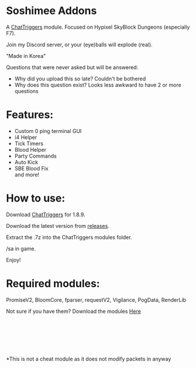 # Soshimee Addons
A [ChatTriggers](https://chattriggers.com/) module. Focused on Hypixel SkyBlock Dungeons (especially F7).

Join my Discord server, or your (eye)balls will explode (real).

"Made in Korea"

Questions that were never asked but will be answered:
- Why did you upload this so late? Couldn't be bothered
- Why does this question exist? Looks less awkward to have 2 or more questions

# Features:

 - Custom 0 ping terminal GUI <br>
 - i4 Helper <br>
 - Tick Timers <br>
 - Blood Helper <br>
 - Party Commands <br>
 - Auto Kick <br>
 - SBE Blood Fix <br>
 and more!


# How to use:

Download [ChatTriggers](https://chattriggers.com/) for 1.8.9.

Download the latest version from [releases](https://github.com/soshmeedev/Soshimee-Addons/releases).

Extract the .7z into the ChatTriggers modules folder.

/sa in game.

Enjoy!

# Required modules:

PromiseV2, BloomCore, fparser, requestV2, Vigilance, PogData, RenderLib

Not sure if you have them? Download the modules [Here](https://github.com/soshmeedev/ModuleLibrary)



<br>
<br>
<br>
<br>
<br>

*This is not a cheat module as it does not modify packets in anyway

